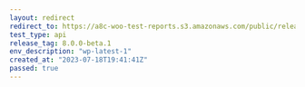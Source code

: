 ```yaml
---
layout: redirect
redirect_to: https://a8c-woo-test-reports.s3.amazonaws.com/public/release/8.0.0-beta.1/wp-latest-1/api/index.html
test_type: api
release_tag: 8.0.0-beta.1
env_description: "wp-latest-1"
created_at: "2023-07-18T19:41:41Z"
passed: true
---
```


